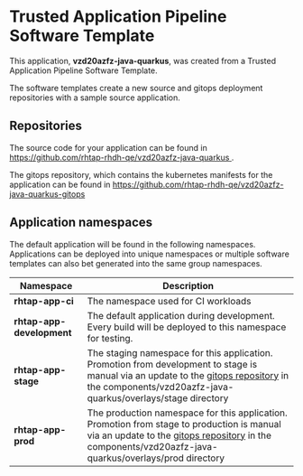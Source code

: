 # Trusted Application Pipeline Software Template

This application, **vzd20azfz-java-quarkus**, was created from a Trusted Application Pipeline Software Template.

The software templates create a new source and gitops deployment repositories with a sample source application. 

## Repositories

The source code for your application can be found in [https://github.com/rhtap-rhdh-qe/vzd20azfz-java-quarkus ](https://github.com/rhtap-rhdh-qe/vzd20azfz-java-quarkus ).
 
The gitops repository, which contains the kubernetes manifests for the application can be found in 
[https://github.com/rhtap-rhdh-qe/vzd20azfz-java-quarkus-gitops ](https://github.com/rhtap-rhdh-qe/vzd20azfz-java-quarkus-gitops ) 

## Application namespaces 

The default application will be found in the following namespaces. Applications can be deployed into unique namespaces or multiple software templates can also bet generated into the same group namespaces.  

|  Namespace   |  Description   |  
| -------- | -------- |
| **rhtap-app-ci** | The namespace used for CI workloads |
| **rhtap-app-development** | The default application during development. Every build will be deployed to this namespace for testing. |
| **rhtap-app-stage** | The staging namespace for this application. Promotion from development to stage is manual via an update to the [gitops repository](https://github.com/rhtap-rhdh-qe/vzd20azfz-java-quarkus-gitops ) in the components/vzd20azfz-java-quarkus/overlays/stage directory |
| **rhtap-app-prod** | The production namespace for this application. Promotion from stage to production is manual via an update to the [gitops repository](https://github.com/rhtap-rhdh-qe/vzd20azfz-java-quarkus-gitops ) in the components/vzd20azfz-java-quarkus/overlays/prod directory |